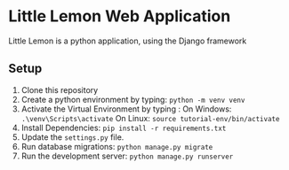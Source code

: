 
# Little Lemon Web Application

Little Lemon is a python application, using the Django framework 

## Setup
1. Clone this repository 
2. Create a python environment by typing: ```python -m venv venv```
3. Activate the Virtual Environment by typing : On Windows: ```.\venv\Scripts\activate``` On Linux: ```source tutorial-env/bin/activate```
4. Install Dependencies: ```pip install -r requirements.txt ```
5. Update the ```settings.py``` file.
6. Run database migrations: ```python manage.py migrate```
7. Run the development server: ```python manage.py runserver```